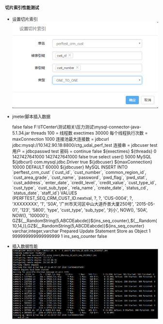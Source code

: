 #### 切片索引性能测试

* 设置切片索引
  ![](/assets/QQ截图20160927112711.png)

* jmeter脚本插入数据


    <?xml version="1.0" encoding="UTF-8"?>
    <jmeterTestPlan version="1.2" properties="2.9" jmeter="3.0 r1743807">
      <hashTree>
        <TestPlan guiclass="TestPlanGui" testclass="TestPlan" testname="全局序列插入测试" enabled="true">
          <stringProp name="TestPlan.comments"></stringProp>
          <boolProp name="TestPlan.functional_mode">false</boolProp>
          <boolProp name="TestPlan.serialize_threadgroups">false</boolProp>
          <elementProp name="TestPlan.user_defined_variables" elementType="Arguments" guiclass="ArgumentsPanel" testclass="Arguments" testname="用户定义的变量" enabled="true">
            <collectionProp name="Arguments.arguments"/>
          </elementProp>
          <stringProp name="TestPlan.user_define_classpath">F:\ITCenter\测试相关\压力测试\mysql-connector-java-5.1.34.jar</stringProp>
        </TestPlan>
        <hashTree>
          <Arguments guiclass="ArgumentsPanel" testclass="Arguments" testname="vari" enabled="true">
            <collectionProp name="Arguments.arguments">
              <elementProp name="threads" elementType="Argument">
                <stringProp name="Argument.name">threads</stringProp>
                <stringProp name="Argument.value">100</stringProp>
                <stringProp name="Argument.metadata">=</stringProp>
                <stringProp name="Argument.desc">线程数</stringProp>
              </elementProp>
              <elementProp name="exectimes" elementType="Argument">
                <stringProp name="Argument.name">exectimes</stringProp>
                <stringProp name="Argument.value">30000</stringProp>
                <stringProp name="Argument.desc">每个线程执行次数</stringProp>
                <stringProp name="Argument.metadata">=</stringProp>
              </elementProp>
              <elementProp name="maxConnection" elementType="Argument">
                <stringProp name="Argument.name">maxConnection</stringProp>
                <stringProp name="Argument.value">1000</stringProp>
                <stringProp name="Argument.desc">连接池最大连接数</stringProp>
                <stringProp name="Argument.metadata">=</stringProp>
              </elementProp>
              <elementProp name="jdbcurl" elementType="Argument">
                <stringProp name="Argument.name">jdbcurl</stringProp>
                <stringProp name="Argument.value">jdbc:mysql://10.142.90.18:8800/ctg_udal_perf_test</stringProp>
                <stringProp name="Argument.desc">连接串</stringProp>
                <stringProp name="Argument.metadata">=</stringProp>
              </elementProp>
              <elementProp name="jdbcuser" elementType="Argument">
                <stringProp name="Argument.name">jdbcuser</stringProp>
                <stringProp name="Argument.value">test</stringProp>
                <stringProp name="Argument.desc">用户</stringProp>
                <stringProp name="Argument.metadata">=</stringProp>
              </elementProp>
              <elementProp name="jdbcpasswd" elementType="Argument">
                <stringProp name="Argument.name">jdbcpasswd</stringProp>
                <stringProp name="Argument.value">test</stringProp>
                <stringProp name="Argument.desc">密码</stringProp>
                <stringProp name="Argument.metadata">=</stringProp>
              </elementProp>
            </collectionProp>
          </Arguments>
          <hashTree/>
          <ThreadGroup guiclass="ThreadGroupGui" testclass="ThreadGroup" testname="线程组" enabled="true">
            <stringProp name="ThreadGroup.on_sample_error">continue</stringProp>
            <elementProp name="ThreadGroup.main_controller" elementType="LoopController" guiclass="LoopControlPanel" testclass="LoopController" testname="循环控制器" enabled="true">
              <boolProp name="LoopController.continue_forever">false</boolProp>
              <stringProp name="LoopController.loops">${exectimes}</stringProp>
            </elementProp>
            <stringProp name="ThreadGroup.num_threads">${threads}</stringProp>
            <stringProp name="ThreadGroup.ramp_time">0</stringProp>
            <longProp name="ThreadGroup.start_time">1427427641000</longProp>
            <longProp name="ThreadGroup.end_time">1427427641000</longProp>
            <boolProp name="ThreadGroup.scheduler">false</boolProp>
            <stringProp name="ThreadGroup.duration"></stringProp>
            <stringProp name="ThreadGroup.delay"></stringProp>
          </ThreadGroup>
          <hashTree>
            <JDBCDataSource guiclass="TestBeanGUI" testclass="JDBCDataSource" testname="JDBC Connection Configuration" enabled="true">
              <boolProp name="autocommit">true</boolProp>
              <stringProp name="checkQuery">select user()</stringProp>
              <stringProp name="connectionAge">5000</stringProp>
              <stringProp name="dataSource">MySQL</stringProp>
              <stringProp name="dbUrl">${jdbcurl}</stringProp>
              <stringProp name="driver">com.mysql.jdbc.Driver</stringProp>
              <boolProp name="keepAlive">true</boolProp>
              <stringProp name="password">${jdbcuser}</stringProp>
              <stringProp name="poolMax">${maxConnection}</stringProp>
              <stringProp name="timeout">10000</stringProp>
              <stringProp name="transactionIsolation">DEFAULT</stringProp>
              <stringProp name="trimInterval">60000</stringProp>
              <stringProp name="username">${jdbcuser}</stringProp>
            </JDBCDataSource>
            <hashTree/>
            <JDBCSampler guiclass="TestBeanGUI" testclass="JDBCSampler" testname="insertBySeqRequest" enabled="true">
              <stringProp name="dataSource">MySQL</stringProp>
              <stringProp name="query">INSERT INTO `perftest_crm_cust`
                (`cust_id`,
                 `cust_number`,
                 `common_region_id`,
                 `cust_area_grade`,
                 `cust_name`,
                 `password`,
                 `pwd_flag`,
                 `pwd_stat`,
                 `cust_address`,
                 `enter_date`,
                 `credit_level`,
                 `credit_value`,
                 `cust_type_id`,
                 `cust_type`,
                 `cust_sub_type`,
                 `rela_name`,
                 `create_date`,
                 `status_cd`,
                 `status_date`,
                 `staff_id`)
    VALUES (PERFTEST_SEQ_CRM_CUST_ID.nextval,
            ?,
            ?,
            &apos;CUS-0004&apos;,
            ?,
            &apos;XXXXXXXX&apos;,
            &apos;1&apos;,
            &apos;S0A&apos;,
            &apos;广州市天河区中山大道乔景大厦250号&apos;,
            &apos;2015-05-01&apos;,
            &apos;123&apos;,
            &apos;5800&apos;,
            &apos;type&apos;,
            &apos;cust_type&apos;,
            &apos;sub_type&apos;,
            &apos;刘小&apos;,
            NOW(),
            &apos;S0A&apos;,
             NOW(),
            &apos;100000&apos;);</stringProp>
              <stringProp name="queryArguments">GZ${__RandomString(5,ABCDEabcde)}${ins_seq_counter},${__Random(10,14,)},GZ${__RandomString(5,ABCDEabcde)}${ins_seq_counter}</stringProp>
              <stringProp name="queryArgumentsTypes">varchar,integer,varchar</stringProp>
              <stringProp name="queryTimeout"></stringProp>
              <stringProp name="queryType">Prepared Update Statement</stringProp>
              <stringProp name="resultSetHandler">Store as Object</stringProp>
              <stringProp name="resultVariable"></stringProp>
              <stringProp name="variableNames"></stringProp>
            </JDBCSampler>
            <hashTree>
              <CounterConfig guiclass="CounterConfigGui" testclass="CounterConfig" testname="insIdCreater" enabled="true">
                <stringProp name="CounterConfig.start">1</stringProp>
                <stringProp name="CounterConfig.end">999999999999999999</stringProp>
                <stringProp name="CounterConfig.incr">1</stringProp>
                <stringProp name="CounterConfig.name">ins_seq_counter</stringProp>
                <stringProp name="CounterConfig.format"></stringProp>
                <boolProp name="CounterConfig.per_user">false</boolProp>
              </CounterConfig>
              <hashTree/>
            </hashTree>
          </hashTree>
        </hashTree>
      </hashTree>
    </jmeterTestPlan>

* 插入数据性能
![](/assets/QQ截图20160927115605.png)
